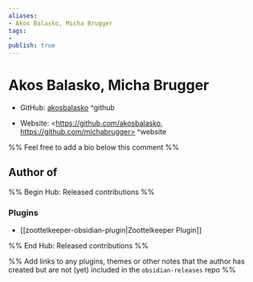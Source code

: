 ```yaml
---
aliases:
- Akos Balasko, Micha Brugger
tags:
- 
publish: true
---
```


# Akos Balasko, Micha Brugger

- GitHub: [akosbalasko](https://github.com/akosbalasko/) ^github
<!-- - Discord: `@` ^discord-->
- Website: <https://github.com/akosbalasko, https://github.com/michabrugger> ^website
<!-- - [[Publish sites|Publish site]]: ^publish-->

%% Feel free to add a bio below this comment %%


## Author of

%% Begin Hub: Released contributions %%
### Plugins
- [[zoottelkeeper-obsidian-plugin|Zoottelkeeper Plugin]]

%% End Hub: Released contributions %%

%% Add links to any plugins, themes or other notes that the author has created but are not (yet) included in the `obsidian-releases` repo %%

<!--
### Unlisted plugins

- 
-->

<!--
### Others

- 
-->

<!--
## Sponsor this author

- [[GitHub sponsors]]: [Sponsor @akosbalasko on GitHub Sponsors](https://github.com/sponsors/akosbalasko) ^github-sponsor
- [[Buy me a coffee]]: ^buy-me-a-coffee
- [[PayPal]]: ^paypal
- [[Patreon]]: ^patreon

-->

<!--
## Follow this author

- [[YouTube Channels|On YouTube]]: ^youtube
- Twitter: ^twitter
- ...
-->